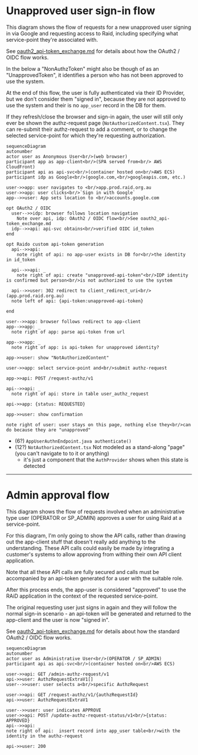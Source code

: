 # Unapproved user sign-in flow 

This diagram shows the flow of requests for a new unapproved user signing in 
via Google and requesting access to Raid, including specifying what 
service-point they're associated with.

See [oauth2_api-token_exchange.md](../authentication/oauth2_api-token_exchange.md)
for details about how the OAuth2 / OIDC flow works.

In the below a "NonAuthzToken" might also be though of as an "UnapprovedToken", 
it identifies a person who has not been approved to use the system.

At the end of this flow, the user is fully authenticated via their ID Provider,
but we don't consider them "signed in", because they are not approved to use 
the system and their is no `app_user` record in the DB for them.

If they refresh/close the browser and sign-in again, the user will still only 
ever be shown the authz-request page (`NotAuthorizedContent.tsx`).
They can re-submit their authz-request to add a comment, or to change the 
selected service-point for which they're requesting authorization.

```mermaid
sequenceDiagram
autonumber
actor user as Anonymous User<br/>(web browser)
participant app as app-client<br/>(SPA served from<br/> AWS CloudFront) 
participant api as api-svc<br/>(container hosted on<br/>AWS ECS)
participant idp as Google<br/>(google.com,<br/>googleapis.com, etc.)

user->>app: user navigates to <br/>app.prod.raid.org.au
user->>app: user clicks<br/>`Sign in with Google`
app-->>user: App sets location to <br/>accounts.google.com

opt OAuth2 / OIDC
  user-->>idp: browser follows location navigation
    Note over api, idp: OAuth2 / OIDC flow<br/>See oauth2_api-token_exchange.md
  idp-->>api: api-svc obtains<br/>verified OIDC id_token
end

opt Raido custom api-token generation
  api-->>api: 
    note right of api: no app-user exists in DB for<br/>the identity in id_token

  api-->>api: _
    note right of api: create "unapproved-api-token"<br/>IDP identity is confirmed but person<br/>is not authorized to use the system

  api-->>user: 302 redirect to client_redirect_uri<br/>(app.prod.raid.org.au)
  note left of api: {api-token:unapproved-api-token}

end

user-->>app: browser follows redirect to app-client
app-->>app: _
  note right of app: parse api-token from url

app-->>app: _
  note right of app: is api-token for unapproved identity?

app->>user: show "NotAuthorizedContent"

user->>app: select service-point and<br/>submit authz-request

app->>api: POST /request-authz/v1

api-->>api: _
  note right of api: store in table user_authz_request

api->>app: {status: REQUESTED}

app->>user: show confirmation

note right of user: user stays on this page, nothing else they<br/>can do because they are "unapproved"
```

* (6?) `AppUserAuthnEndpoint.java authenticate()`
* (12?) `NotAuthorizedContent.tsx` Not modeled as a stand-along "page" (you 
  can't navigate to to it or anything)
  * it's just a component that the `AuthProvider` shows when this state is 
    detected

---

# Admin approval flow

This diagram shows the flow of requests involved when an administrative type
user (OPERATOR or SP_ADMIN) approves a user for using Raid at a service-point.

For this diagram, I'm only going to show the API calls, rather than drawing
out the app-client stuff that doesn't really add anything to the
understanding.  These API calls could easily be made by integrating a
customer's systems to allow approving from withing their own API client
application.

Note that all these API calls are fully secured and calls must be
accompanied by an api-token generated for a user with the suitable role.

After this process ends, the app-user is considered "approved" to use the RAiD
application in the context of the requested service-point.

The original requesting user just signs in again and
they will follow the normal sign-in scenario - an api-token will be
generated and returned to the app-client and the user is now "signed in".

See [oauth2_api-token_exchange.md](../authentication/oauth2_api-token_exchange.md)
for details about how the standard OAuth2 / OIDC flow works.


```mermaid
sequenceDiagram
autonumber
actor user as Administrative User<br/>(OPERATOR / SP_ADMIN)
participant api as api-svc<br/>(container hosted on<br/>AWS ECS)

user->>api: GET /admin-authz-request/v1
api->>user: AuthzRequestExtraV1[]
user-->>user: user selects a<br/>specific AuthzRequest

user->>api: GET /request-authz/v1/{authzRequestId}
api->>user: AuthzRequestExtraV1

user-->>user: user indicates APPROVE
user->>api: POST /update-authz-request-status/v1<br/>{status: APPROVED}
api-->>api: _
note right of api:  insert record into app_user table<br/>with the identity in the authz-request

api->>user: 200


```

